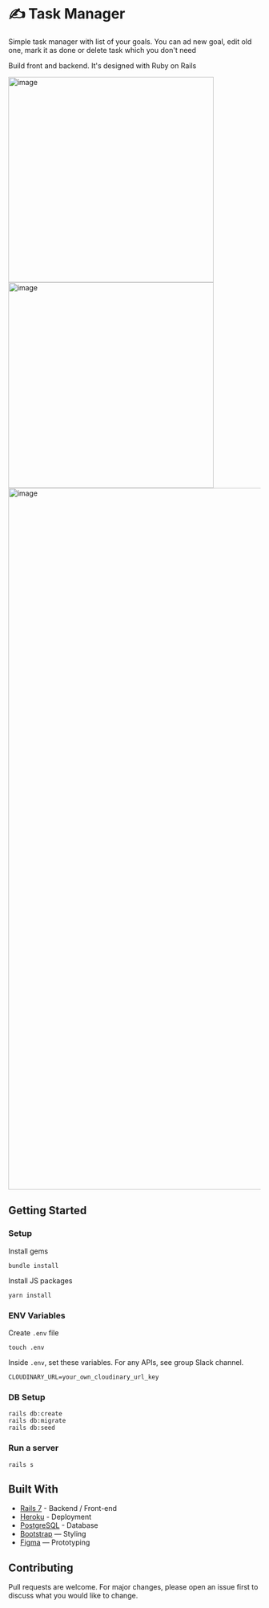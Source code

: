
# ✍️ Task Manager

Simple task manager with list of your goals. You can ad new goal, edit old one, mark it as done or delete task which you don't need

Build front and backend. It's designed with Ruby on Rails

<div class="d-flex">
  <img width="410" alt="image" src="https://user-images.githubusercontent.com/114731843/207062095-98f8b12a-57f6-4ee5-9ce4-2981cf09fc58.png">
  <img width="410" alt="image" src="https://user-images.githubusercontent.com/114731843/207061917-26c16814-9937-45ca-9666-f9c19222fb08.png">
</div>
    <img width="1400" alt="image" src="https://user-images.githubusercontent.com/114731843/207060186-1b4dd225-af04-4761-9d02-e0f8a09a010a.png">
 

## Getting Started
### Setup

Install gems
```
bundle install
```
Install JS packages
```
yarn install
```

### ENV Variables
Create `.env` file
```
touch .env
```
Inside `.env`, set these variables. For any APIs, see group Slack channel.
```
CLOUDINARY_URL=your_own_cloudinary_url_key
```

### DB Setup
```
rails db:create
rails db:migrate
rails db:seed
```

### Run a server
```
rails s
```

## Built With
- [Rails 7](https://guides.rubyonrails.org/) - Backend / Front-end
- [Heroku](https://heroku.com/) - Deployment
- [PostgreSQL](https://www.postgresql.org/) - Database
- [Bootstrap](https://getbootstrap.com/) — Styling
- [Figma](https://www.figma.com) — Prototyping

## Contributing
Pull requests are welcome. For major changes, please open an issue first to discuss what you would like to change.
